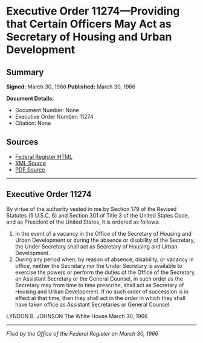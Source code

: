 # Executive Order 11274—Providing that Certain Officers May Act as Secretary of Housing and Urban Development

## Summary

**Signed:** March 30, 1966
**Published:** March 30, 1966

**Document Details:**
- Document Number: None
- Executive Order Number: 11274
- Citation: None

## Sources
- [Federal Register HTML](https://www.presidency.ucsb.edu/documents/executive-order-11274-providing-that-certain-officers-may-act-secretary-housing-and-urban)
- [XML Source](None)
- [PDF Source](None)

---

## Executive Order 11274

By virtue of the authority vested in me by Section 179 of the Revised Statutes (5 U.S.C. 6) and Section 301 of Title 3 of the United States Code, and as President of the United States, it is ordered as follows:
1. In the event of a vacancy in the Office of the Secretary of Housing and Urban Development or during the absence or disability of the Secretary, the Under Secretary shall act as Secretary of Housing and Urban Development.
2. During any period when, by reason of absence, disability, or vacancy in office, neither the Secretary nor the Under Secretary is available to exercise the powers or perform the duties of the Office of the Secretary, an Assistant Secretary or the General Counsel, in such order as the Secretary may from time to time prescribe, shall act as Secretary of Housing and Urban Development. If no such order of succession is in effect at that time, then they shall act in the order in which they shall have taken office as Assistant Secretaries or General Counsel.

LYNDON B. JOHNSON
The White House
March 30, 1966

---

*Filed by the Office of the Federal Register on March 30, 1966*
